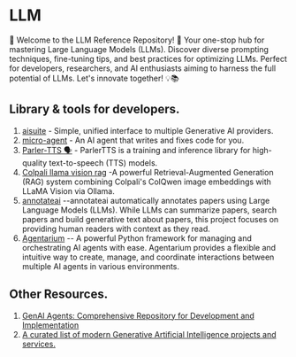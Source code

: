 # LLM
🚀 Welcome to the LLM Reference Repository! 🌟  Your one-stop hub for mastering Large Language Models (LLMs). Discover diverse prompting techniques, fine-tuning tips, and best practices for optimizing LLMs. Perfect for developers, researchers, and AI enthusiasts aiming to harness the full potential of LLMs. Let's innovate together! 💡📚


## Library & tools for developers.

1. [aisuite](https://github.com/andrewyng/aisuite) - Simple, unified interface to multiple Generative AI providers.
2. [micro-agent](https://github.com/BuilderIO/micro-agent) - An AI agent that writes and fixes code for you.
3. [Parler-TTS 🗣️](https://huggingface.co/spaces/ai4bharat/indic-parler-tts) - ParlerTTS is a training and inference library for high-quality text-to-speech (TTS) models.
4. [Colpali llama vision rag](https://github.com/kturung/colpali-llama-vision-rag) -A powerful Retrieval-Augmented Generation (RAG) system combining Colpali's ColQwen image embeddings with LLaMA Vision via Ollama.
5. [annotateai](https://github.com/neuml/annotateai) --annotateai automatically annotates papers using Large Language Models (LLMs). While LLMs can summarize papers, search papers and build generative text about papers, this project focuses on providing human readers with context as they read.
6. [Agentarium](https://github.com/Thytu/Agentarium) -- A powerful Python framework for managing and orchestrating AI agents with ease. Agentarium provides a flexible and intuitive way to create, manage, and coordinate interactions between multiple AI agents in various environments.


## Other Resources.

1. [GenAI Agents: Comprehensive Repository for Development and Implementation](https://github.com/NirDiamant/GenAI_Agents?tab=readme-ov-file)
2. [A curated list of modern Generative Artificial Intelligence projects and services.](https://github.com/steven2358/awesome-generative-ai?utm_source=www.aiminds.com&utm_medium=newsletter&utm_campaign=deepseek-r1-causes-big-tech-to-panic-karpathy-s-deep-learning-insights-and-vision-language-ai-vlms&_bhlid=4351efaf3365f0d0256d9993d78a856a9cee9086)
